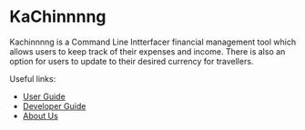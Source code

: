 # KaChinnnng

Kachinnnng is a Command Line Intterfacer financial management tool which allows users to keep track of their expenses and income. There is also an option for users to update to their desired currency for travellers.

Useful links:
* [User Guide](UserGuide.md)
* [Developer Guide](DeveloperGuide.md)
* [About Us](AboutUs.md)
